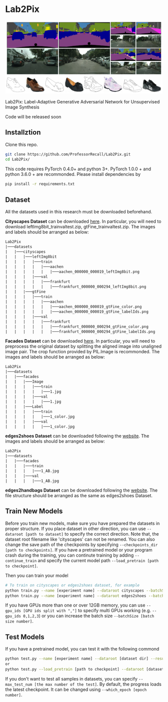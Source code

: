 # Lab2Pix

![](./demo/demo.png)

Lab2Pix: Label-Adaptive Generative Adversarial Network for Unsupervised Image Synthesis

Code will be released soon

## Installztion
Clone this repo.

```bash
git clone https://github.com/ProfessorRecall/Lab2Pix.git
cd Lab2Pix/
```

This code requires PyTorch 0.4.0+ and python 3+. PyTorch 1.0.0 + and python 3.6.0 + are recommonded. Please install dependencies by

```bash
pip install -r requirements.txt
```

## Dataset
All the datasets used in this research must be downloaded beforehand.

**Cityscapes Dataset** can be downloaded [here](https://www.cityscapes-dataset.com/). In particular, you will need to download leftImg8bit_trainvaltest.zip, gtFine_trainvaltest.zip. The images and labels should be arranged as below:

```
Lab2Pix
|───datasets
|   |───cityscapes
|   |   |───leftImg8bit
|   |   |   |───train
|   |   |   |   |───aachen
|   |   |   |   |   |───aachen_000000_000019_leftImg8bit.png
|   |   |   |───val
|   |   |   |   |───frankfurt
|   |   |   |   |   |───frankfurt_000000_000294_leftImg8bit.png
|   |   |───gtFine
|   |   |   |───train
|   |   |   |   |───aachen
|   |   |   |   |   |───aachen_000000_000019_gtFine_color.png
|   |   |   |   |   |───aachen_000000_000019_gtFine_labelIds.png
|   |   |   |───val
|   |   |   |   |───frankfurt
|   |   |   |   |   |───frankfurt_000000_000294_gtFine_color.png
|   |   |   |   |   |───frankfurt_000000_000294_gtFine_labelIds.png
```

**Facades Dataset** can be downloaded [here](http://cmp.felk.cvut.cz/~tylecr1/facade/). In particular, you will need to preprocess the original dataset by splitting the aligned image into unaligned image pair. The crop function provided by PIL.Image is recommonded.  The images and labels should be arranged as below:

```
Lab2Pix
|───datasets
|   |───facades
|   |   |───Image
|   |   |   |───train
|   |   |   |   |───1.jpg
|   |   |   |───val
|   |   |   |   |───1.jpg
|   |   |───Label
|   |   |   |───train
|   |   |   |   |───1_color.jpg
|   |   |   |───val
|   |   |   |   |───1_color.jpg
```

**edges2shoes Dataset** can be downloaded following the [website](https://github.com/phillipi/pix2pix). The images and labels should be arranged as below:

```
Lab2Pix
|───datasets
|   |───facades
|   |   |───train
|   |   |   |───1_AB.jpg
|   |   |───val
|   |   |   |───1_AB.jpg
```
**edges2handbags Dataset** can be downloaded following the [website](https://github.com/phillipi/pix2pix). The file structure should be arranged as the same as edges2shoes Dataset.

## Train New Models
Before you train new models, make sure you have prepared the datasets in proper structure. If you place dataset in other direction, you can use ```--dataroot [path to dataset]``` to specify the correct direction. Note that, the dataset root filename like 'cityscapes' can not be renamed. You can also change the save path of the checkpoints by specifying ```--checkpoints_dir [path to checkpoints]```. If you have a pretrained model or your program crash during the training, you can continute training by adding ```--continue_train``` and specify the current model path ```--load_pretrain [path to checkpoint]```.

Then you can train your model
```bash
# To train on cityscapes or edges2shoes dataset, for example
python train.py --name [experiment name] --dataroot cityscapes --batchSize 1
python train.py --name [experiment name] --dataroot edges2shoes --batchSize 4
```

If you have GPUs more than one or over 12GB memory, you can use ```--gpu_ids [GPU ids split with ","]``` to specify multi GPUs working (e.g. ```--gpu_ids 0,1,2,3```) or you can increase the batch size ```--batchSize [batch size number]```.

## Test Models
If you have a pretrained model, you can test it with the following commond
```bash
python test.py --name [experiment name] --dataroot [dataset dir] --results_dir [test_reults save path]
or
python test.py --load_pretrain [path to checkpoint] --dataroot [dataset dir] --results_dir [test_reults save path]
```

If you don't want to test all samples in datasets, you can specify ```--max_test_num [the max number of the test]```. By default, the progress loads the latest checkpoint. It can be changed using ```--which_epoch [epoch number]```.

